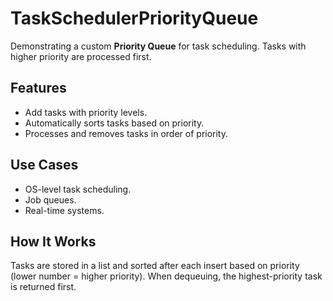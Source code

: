 # TaskSchedulerPriorityQueue

Demonstrating a custom **Priority Queue** for task scheduling. Tasks with higher priority are processed first.

## Features

- Add tasks with priority levels.
- Automatically sorts tasks based on priority.
- Processes and removes tasks in order of priority.

## Use Cases

- OS-level task scheduling.
- Job queues.
- Real-time systems.

## How It Works

Tasks are stored in a list and sorted after each insert based on priority (lower number = higher priority). When dequeuing, the highest-priority task is returned first.

